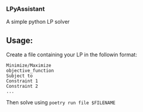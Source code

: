 ### LPyAssistant

A simple python LP solver

## Usage:
Create a file containing your LP in the followin format:
```
Minimize/Maximize
objective_function
Subject to
Constraint 1
Constraint 2
...
```
Then solve using `poetry run file $FILENAME`
